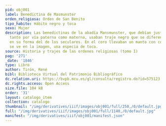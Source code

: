 ```yaml
---
pid: obj001
label: Benedictina de Masmunster
orden_religiosa: Orden de San Benito
tipo_habito: Hábito negro y toca
sexo: Mujer
description: Las benedictinas de la abadía Mansmunster, que debían justificar su nobleza
  tanto por vía paterna como materna, usaban traje negro que se diferenciaba muy poco
  en su forma del de los seculares. En el coro llevaban un manto con cola y, como
  se ve en la imagen, una especia de toca.
source: Historia y trajes de las ordenes religiosas (tomo I)
pag: '271'
_date: '1846'
type: Libro
author: Tirón, René
bibl: Biblioteca Virtual del Patrimonio Bibliográfico
dc.relation.uri: https://bvpb.mcu.es/gl/consulta/registro.do?id=575123
dc.rights.acceso: Open Access
size.file: 104 kB
order: '31'
layout: catalogo_item
collection: catalogo
thumbnail: "/img/derivatives/iiif/images/obj001/full/250,/0/default.jpg"
full: "/img/derivatives/iiif/images/obj001/full/1140,/0/default.jpg"
manifest: "/img/derivatives/iiif/obj001/manifest.json"
---
```

